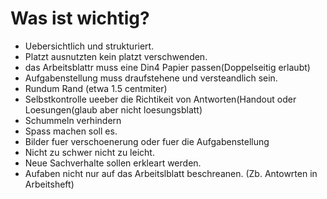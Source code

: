  
 # Was ist wichtig?
- Uebersichtlich und strukturiert.
- Platzt ausnutzten kein platzt verschwenden.
- das Arbeitsblattr muss eine Din4 Papier passen(Doppelseitig erlaubt)
- Aufgabenstellung muss draufstehene und versteandlich sein.
- Rundum Rand (etwa 1.5 centmiter)
- Selbstkontrolle ueeber die Richtikeit von Antworten(Handout oder Loesungen(glaub aber nicht loesungsblatt)
- Schummeln verhindern
- Spass machen soll es.
- Bilder fuer verschoenerung oder fuer die Aufgabenstellung
- Nicht zu schwer nicht zu leicht.
- Neue Sachverhalte sollen erkleart werden.
- Aufaben nicht nur auf das Arbeitslblatt beschreanen. (Zb. Antowrten in Arbeitsheft)                                                                    
